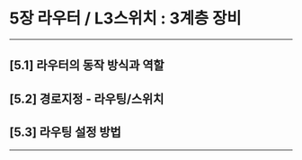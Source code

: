# 5장 라우터 / L3스위치 : 3계층 장비
---
## [5.1] 라우터의 동작 방식과 역할
## [5.2] 경로지정 - 라우팅/스위치
## [5.3] 라우팅 설정 방법
---

